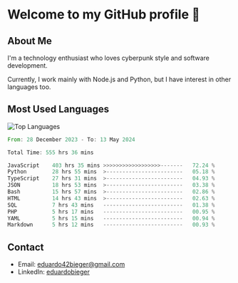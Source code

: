 # Welcome to my GitHub profile 👋

## About Me
I'm a technology enthusiast who loves cyberpunk style and software development.

Currently, I work mainly with Node.js and Python, but I have interest in other languages too.

## Most Used Languages
![Top Languages](https://github-readme-stats.vercel.app/api/top-langs/?username=eduardobieger&layout=compact&theme=radical)

<!--START_SECTION:waka-->

```rust
From: 28 December 2023 - To: 13 May 2024

Total Time: 555 hrs 36 mins

JavaScript    403 hrs 35 mins >>>>>>>>>>>>>>>>>>-------   72.24 %
Python        28 hrs 55 mins  >------------------------   05.18 %
TypeScript    27 hrs 31 mins  >------------------------   04.93 %
JSON          18 hrs 53 mins  >------------------------   03.38 %
Bash          15 hrs 57 mins  >------------------------   02.86 %
HTML          14 hrs 43 mins  >------------------------   02.63 %
SQL           7 hrs 43 mins   -------------------------   01.38 %
PHP           5 hrs 17 mins   -------------------------   00.95 %
YAML          5 hrs 15 mins   -------------------------   00.94 %
Markdown      5 hrs 12 mins   -------------------------   00.93 %
```

<!--END_SECTION:waka-->

## Contact
- Email: eduardo42bieger@gmail.com 
- LinkedIn: [eduardobieger](https://www.linkedin.com/in/eduardo-bieger/)
